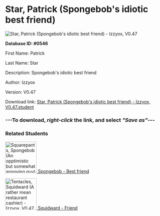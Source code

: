 # Star, Patrick (Spongebob's idiotic best friend)

<img src="../../Files/Images/Star, Patrick (Spongebob's idiotic best friend).png" title="Star, Patrick (Spongebob's idiotic best friend) - Izzyox, V0.47">

**Database ID: #0546**

First Name: Patrick

Last Name: Star

Description: Spongebob's idiotic best friend

Author: Izzyox

Version: V0.47

Download link: <a href="https://raw.githubusercontent.com/Arbiter1223/Daigaku-Gurashi-Custom-Students/master/Files/Student%20Files/Star%2C%20Patrick%20(Spongebob's%20idiotic%20best%20friend)%20-%20Izzyox%2C%20V0.47.student">Star, Patrick (Spongebob's idiotic best friend) - Izzyox, V0.47.student</a>

### ---**To download, _right-click_ the link, and select _"Save as"_**---

### Related Students

<a href="Squarepants, Spongebob (An opptimistic but somewhat annoying guy).md"><img src="../../Files/Thumbs/Squarepants, Spongebob (An opptimistic but somewhat annoying guy).png" height="100" width="100" title="Squarepants, Spongebob (An opptimistic but somewhat annoying guy) - Izzyox, V0.47"></a><a href="Squarepants, Spongebob (An opptimistic but somewhat annoying guy).md"> Spongebob - Best friend</a>

<a href="Tentacles, Squidward (A rather mean restaurant cashier).md"><img src="../../Files/Thumbs/Tentacles, Squidward (A rather mean restaurant cashier).png" height="100" width="100" title="Tentacles, Squidward (A rather mean restaurant cashier) - Izzyox, V0.47"></a><a href="Tentacles, Squidward (A rather mean restaurant cashier).md"> Squidward - Friend</a>

